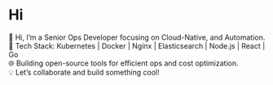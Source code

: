 # Hi

👋 Hi, I’m a Senior Ops Developer focusing on Cloud-Native, and Automation.  
🔧 Tech Stack: Kubernetes | Docker | Nginx | Elasticsearch | Node.js | React | Go  
🌐 Building open-source tools for efficient ops and cost optimization.  
💡 Let’s collaborate and build something cool!  

